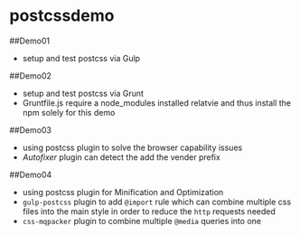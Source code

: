 # postcssdemo

##Demo01
- setup and test postcss via Gulp


##Demo02
- setup and test postcss via Grunt
- Gruntfile.js require a node_modules installed relatvie and thus install the npm solely for this demo



##Demo03
- using postcss plugin to solve the browser capability issues
- *Autofixer* plugin can detect the add the vender prefix


##Demo04
- using postcss plugin for Minification and Optimization
- `gulp-postcss` plugin to add `@import` rule which can combine multiple css files into the main style in order to reduce the `http` requests needed
- `css-mqpacker` plugin to combine multiple `@media` queries into one


